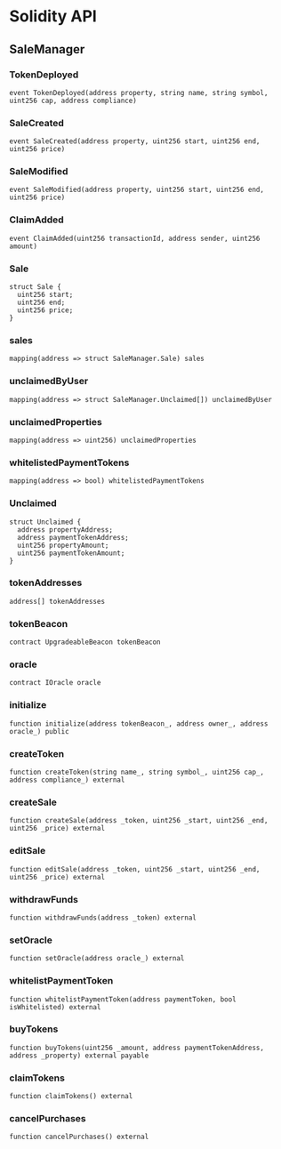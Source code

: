 # Solidity API

## SaleManager

### TokenDeployed

```solidity
event TokenDeployed(address property, string name, string symbol, uint256 cap, address compliance)
```

### SaleCreated

```solidity
event SaleCreated(address property, uint256 start, uint256 end, uint256 price)
```

### SaleModified

```solidity
event SaleModified(address property, uint256 start, uint256 end, uint256 price)
```

### ClaimAdded

```solidity
event ClaimAdded(uint256 transactionId, address sender, uint256 amount)
```

### Sale

```solidity
struct Sale {
  uint256 start;
  uint256 end;
  uint256 price;
}
```

### sales

```solidity
mapping(address => struct SaleManager.Sale) sales
```

### unclaimedByUser

```solidity
mapping(address => struct SaleManager.Unclaimed[]) unclaimedByUser
```

### unclaimedProperties

```solidity
mapping(address => uint256) unclaimedProperties
```

### whitelistedPaymentTokens

```solidity
mapping(address => bool) whitelistedPaymentTokens
```

### Unclaimed

```solidity
struct Unclaimed {
  address propertyAddress;
  address paymentTokenAddress;
  uint256 propertyAmount;
  uint256 paymentTokenAmount;
}
```

### tokenAddresses

```solidity
address[] tokenAddresses
```

### tokenBeacon

```solidity
contract UpgradeableBeacon tokenBeacon
```

### oracle

```solidity
contract IOracle oracle
```

### initialize

```solidity
function initialize(address tokenBeacon_, address owner_, address oracle_) public
```

### createToken

```solidity
function createToken(string name_, string symbol_, uint256 cap_, address compliance_) external
```

### createSale

```solidity
function createSale(address _token, uint256 _start, uint256 _end, uint256 _price) external
```

### editSale

```solidity
function editSale(address _token, uint256 _start, uint256 _end, uint256 _price) external
```

### withdrawFunds

```solidity
function withdrawFunds(address _token) external
```

### setOracle

```solidity
function setOracle(address oracle_) external
```

### whitelistPaymentToken

```solidity
function whitelistPaymentToken(address paymentToken, bool isWhitelisted) external
```

### buyTokens

```solidity
function buyTokens(uint256 _amount, address paymentTokenAddress, address _property) external payable
```

### claimTokens

```solidity
function claimTokens() external
```

### cancelPurchases

```solidity
function cancelPurchases() external
```

